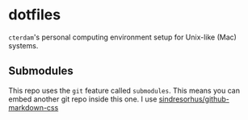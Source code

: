 # dotfiles

`cterdam`'s personal computing environment setup for Unix-like (Mac) systems.

## Submodules

This repo uses the `git` feature called `submodules`. This means you can embed
another git repo inside this one. I use
[sindresorhus/github-markdown-css](https://github.com/sindresorhus/github-markdown-css)
